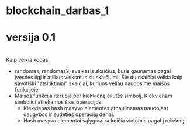 # blockchain_darbas_1
# versija 0.1

<br> Kaip veikia kodas: 
* randomas, randomas2: sveikasis skaičius, kuris gaunamas pagal įvesties ilgį ir atlikus veiksmus su skaičiumi. Šie du skaičiai veikia kaip savotiški "atsitiktiniai" skaičiai, kuriuos vėliau naudosime maišos funkcijoje.
* Maišos funkcija iteruoja per kiekvieną eilutės simbolį. Kiekvienam simboliui atliekamos šios operacijos: 
  * Kiekvienas hash masyvo elementas atnaujinamas naudojant daugybos ir sudėties operacijų derinį.
  * Hash masyvo elementai sąlyginai sukeičia vietomis pagal j reikšmę
  
